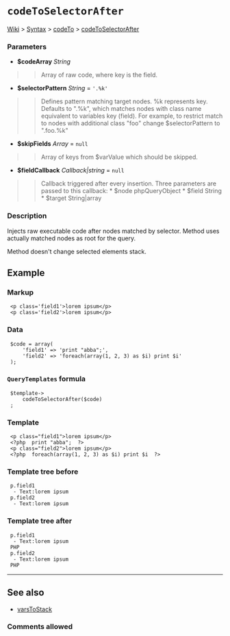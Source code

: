 # `codeToSelectorAfter` #
[Wiki](http://code.google.com/p/querytemplates/w/list) > [Syntax](Syntax.md) > [codeTo](codeToSyntax.md) > [codeToSelectorAfter](codeToSelectorAfterMethodPHP.md)
### Parameters ###
  * **$codeArray** _String_
> > Array of raw code, where key is the field.
  * **$selectorPattern** _String_ = `'.%k'`
> > Defines pattern matching target nodes. %k represents key.  Defaults to ".%k", which matches nodes with class name equivalent to  variables key (field).  For example, to restrict match to nodes with additional class "foo" change  $selectorPattern to ".foo.%k"
  * **$skipFields** _Array_ = `null`
> > Array of keys from $varValue which should be skipped.
  * **$fieldCallback** _Callback|string_ = `null`
> > Callback triggered after every insertion. Three parameters are passed to  this callback:
      * $node phpQueryObject
      * $field String
      * $target String|array


### Description ###
Injects raw executable code after nodes matched by selector. Method uses  actually matched nodes as root for the query.


Method doesn't change selected elements stack.


## Example ##


### Markup ###
```
 <p class='field1'>lorem ipsum</p>
 <p class='field2'>lorem ipsum</p>

```
### Data ###
```
 $code = array(
     'field1' => 'print "abba";',
     'field2' => 'foreach(array(1, 2, 3) as $i) print $i'
 );

```
### `QueryTemplates` formula ###
```
 $template->
     codeToSelectorAfter($code)
 ;

```
### Template ###
```
 <p class="field1">lorem ipsum</p>
 <?php  print "abba";  ?>
 <p class="field2">lorem ipsum</p>
 <?php  foreach(array(1, 2, 3) as $i) print $i  ?>

```
### Template tree before ###
```
 p.field1
  - Text:lorem ipsum
 p.field2
  - Text:lorem ipsum

```
### Template tree after ###
```
 p.field1
  - Text:lorem ipsum
 PHP
 p.field2
  - Text:lorem ipsum
 PHP

```

---


## See also ##
  * [varsToStack](varsToStackMethodPHP.md)


### Comments allowed ###